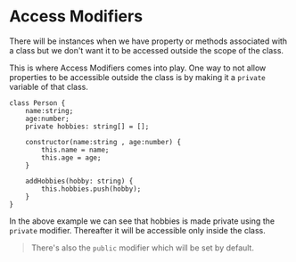 # Access Modifiers

There will be instances when we have property or methods associated with a class but we don't want it to be accessed outside the scope of the class.<br>

This is where Access Modifiers comes into play. One way to not allow properties to be accessible outside the class is by making it a `private` variable of that class.

```
class Person {
    name:string;
    age:number;
    private hobbies: string[] = [];

    constructor(name:string , age:number) {
        this.name = name;
        this.age = age;
    }

    addHobbies(hobby: string) {
        this.hobbies.push(hobby);
    }
}
```
In the above example we can see that hobbies is made private using the `private` modifier. Thereafter it will be accessible only inside the class.

> There's also the `public` modifier which will be set by default.

